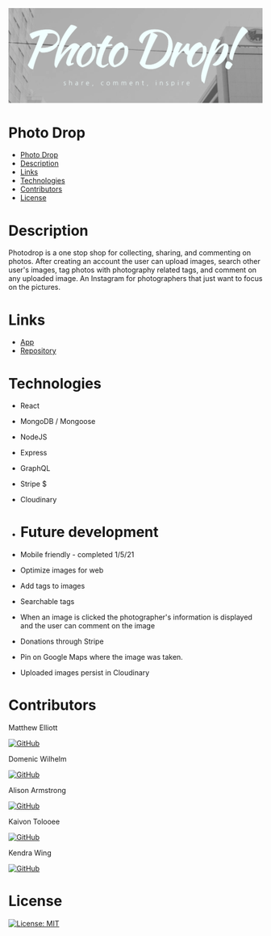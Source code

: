 
![Homepage screenshot](/photodrop_screenshot.png)
# Photo Drop

- [Photo Drop](#photo-drop)
- [Description](#description)
- [Links](#links)
- [Technologies](#technologies)
- [Contributors](#contributors)
- [License](#license)
# Description

Photodrop is a one stop shop for collecting, sharing, and commenting on photos. After creating an account the user can
upload images, search other user's images, tag photos with photography related tags, and comment on any uploaded image. An Instagram for photographers that just want to focus on the pictures.
# Links

- [App](https://photo-drop2.herokuapp.com/)
- [Repository](https://github.com/MatteoThomas/photo-drop)


# Technologies

- React
- MongoDB / Mongoose
- NodeJS
- Express
- GraphQL
- Stripe $
- Cloudinary
- # Future development

- Mobile friendly - completed 1/5/21
- Optimize images for web 
- Add tags to images
- Searchable tags
- When an image is clicked the photographer's information is displayed and the   user can comment on the image
- Donations through Stripe
- Pin on Google Maps where the image was taken.
- Uploaded images persist in Cloudinary

# Contributors

Matthew Elliott

[![GitHub](https://img.shields.io/badge/GitHub-MatteoThomas-green?style=social&logo=GitHub&link=https://github.com/MatteoThomas)](https://github.com/MatteoThomas)

Domenic Wilhelm

[![GitHub](https://img.shields.io/badge/GitHub-Domenicsw92-8c1c3?style=social&logo=GitHub&link=https://github.com/Domenicsw92)](https://github.com/Domenicsw92)

Alison Armstrong

[![GitHub](https://img.shields.io/badge/GitHub-Alison_Armstrong-green?style=social&logo=GitHub&link=https://github.com/kaivont85/Group-3-Project)](https://github.com/kaivont85/Group-3-Project)

Kaivon Tolooee

[![GitHub](https://img.shields.io/badge/GitHub-kaivont85-green?style=social&logo=GitHub&link=https://github.com/kaivont85)](https://github.com/kaivont85)

Kendra Wing

[![GitHub](https://img.shields.io/badge/GitHub-kwing25-green?style=social&logo=GitHub&link=https://github.com/kwing25)](https://github.com/kwing25)

# License

[![License: MIT](https://img.shields.io/badge/License-MIT-yellow.svg)](https://opensource.org/licenses/MIT)
